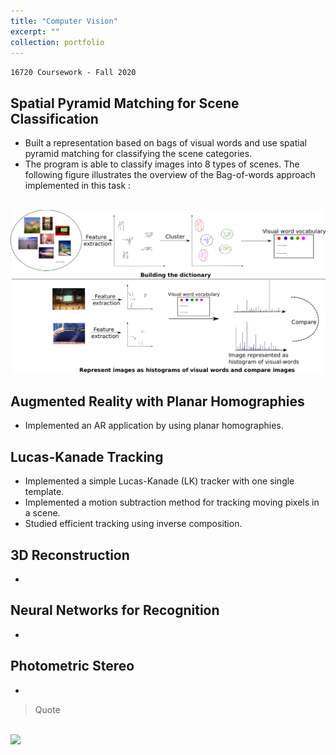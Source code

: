 ```yaml
---
title: "Computer Vision"
excerpt: ""
collection: portfolio
---
```


`16720 Coursework - Fall 2020`

## Spatial Pyramid Matching for Scene Classification
* Built a representation based on bags of visual words and use spatial pyramid matching for classifying the scene categories.
* The program is able to classify images into 8 types of scenes. The following figure illustrates the overview of the Bag-of-words approach implemented in this task :

<br/><img src='/images/cv_hw1_overview.png'>

## Augmented Reality with Planar Homographies
* Implemented an AR application by using planar homographies.

## Lucas-Kanade Tracking
* Implemented a simple Lucas-Kanade (LK) tracker with one single template.
* Implemented a motion subtraction method for tracking moving pixels in a scene.
* Studied efficient tracking using inverse composition.

## 3D Reconstruction
* 

## Neural Networks for Recognition
* 

## Photometric  Stereo
* 

> Quote

<br/><img src='/images/500x300.png'>